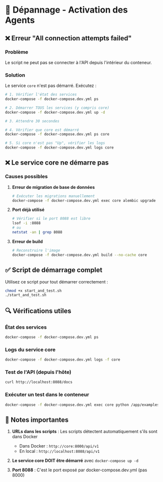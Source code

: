 # 🔧 Dépannage - Activation des Agents

## ❌ Erreur "All connection attempts failed"

### Problème
Le script ne peut pas se connecter à l'API depuis l'intérieur du conteneur.

### Solution
Le service `core` n'est pas démarré. Exécutez :

```bash
# 1. Vérifier l'état des services
docker-compose -f docker-compose.dev.yml ps

# 2. Démarrer TOUS les services (y compris core)
docker-compose -f docker-compose.dev.yml up -d

# 3. Attendre 30 secondes

# 4. Vérifier que core est démarré
docker-compose -f docker-compose.dev.yml ps core

# 5. Si core n'est pas "Up", vérifier les logs
docker-compose -f docker-compose.dev.yml logs core
```

## ❌ Le service core ne démarre pas

### Causes possibles

1. **Erreur de migration de base de données**
   ```bash
   # Exécuter les migrations manuellement
   docker-compose -f docker-compose.dev.yml exec core alembic upgrade head
   ```

2. **Port déjà utilisé**
   ```bash
   # Vérifier si le port 8088 est libre
   lsof -i :8088
   # ou
   netstat -an | grep 8088
   ```

3. **Erreur de build**
   ```bash
   # Reconstruire l'image
   docker-compose -f docker-compose.dev.yml build --no-cache core
   ```

## ✅ Script de démarrage complet

Utilisez ce script pour tout démarrer correctement :

```bash
chmod +x start_and_test.sh
./start_and_test.sh
```

## 🔍 Vérifications utiles

### État des services
```bash
docker-compose -f docker-compose.dev.yml ps
```

### Logs du service core
```bash
docker-compose -f docker-compose.dev.yml logs -f core
```

### Test de l'API (depuis l'hôte)
```bash
curl http://localhost:8088/docs
```

### Exécuter un test dans le conteneur
```bash
docker-compose -f docker-compose.dev.yml exec core python /app/examples/test_all_agent_types.py
```

## 📝 Notes importantes

1. **URLs dans les scripts** : Les scripts détectent automatiquement s'ils sont dans Docker
   - Dans Docker : `http://core:8000/api/v1`
   - En local : `http://localhost:8088/api/v1`

2. **Le service core DOIT être démarré** avec `docker-compose up -d`

3. **Port 8088** : C'est le port exposé par docker-compose.dev.yml (pas 8000)